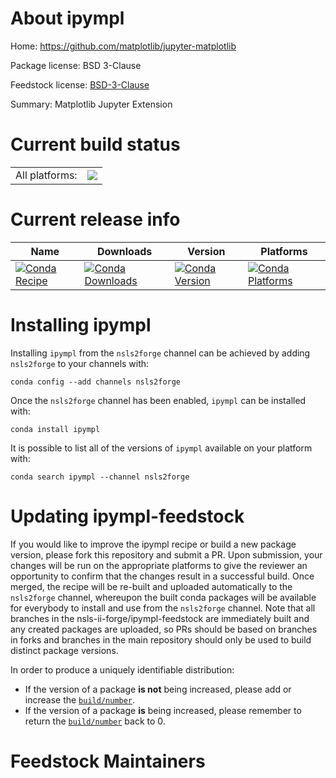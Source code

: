 About ipympl
============

Home: https://github.com/matplotlib/jupyter-matplotlib

Package license: BSD 3-Clause

Feedstock license: [BSD-3-Clause](https://github.com/nsls-ii-forge/ipympl-feedstock/blob/master/LICENSE.txt)

Summary: Matplotlib Jupyter Extension

Current build status
====================


<table><tr><td>All platforms:</td>
    <td>
      <a href="https://dev.azure.com/nsls2forge/nsls2forge/_build/latest?definitionId=54&branchName=master">
        <img src="https://dev.azure.com/nsls2forge/nsls2forge/_apis/build/status/ipympl-feedstock?branchName=master">
      </a>
    </td>
  </tr>
</table>

Current release info
====================

| Name | Downloads | Version | Platforms |
| --- | --- | --- | --- |
| [![Conda Recipe](https://img.shields.io/badge/recipe-ipympl-green.svg)](https://anaconda.org/nsls2forge/ipympl) | [![Conda Downloads](https://img.shields.io/conda/dn/nsls2forge/ipympl.svg)](https://anaconda.org/nsls2forge/ipympl) | [![Conda Version](https://img.shields.io/conda/vn/nsls2forge/ipympl.svg)](https://anaconda.org/nsls2forge/ipympl) | [![Conda Platforms](https://img.shields.io/conda/pn/nsls2forge/ipympl.svg)](https://anaconda.org/nsls2forge/ipympl) |

Installing ipympl
=================

Installing `ipympl` from the `nsls2forge` channel can be achieved by adding `nsls2forge` to your channels with:

```
conda config --add channels nsls2forge
```

Once the `nsls2forge` channel has been enabled, `ipympl` can be installed with:

```
conda install ipympl
```

It is possible to list all of the versions of `ipympl` available on your platform with:

```
conda search ipympl --channel nsls2forge
```




Updating ipympl-feedstock
=========================

If you would like to improve the ipympl recipe or build a new
package version, please fork this repository and submit a PR. Upon submission,
your changes will be run on the appropriate platforms to give the reviewer an
opportunity to confirm that the changes result in a successful build. Once
merged, the recipe will be re-built and uploaded automatically to the
`nsls2forge` channel, whereupon the built conda packages will be available for
everybody to install and use from the `nsls2forge` channel.
Note that all branches in the nsls-ii-forge/ipympl-feedstock are
immediately built and any created packages are uploaded, so PRs should be based
on branches in forks and branches in the main repository should only be used to
build distinct package versions.

In order to produce a uniquely identifiable distribution:
 * If the version of a package **is not** being increased, please add or increase
   the [``build/number``](https://conda.io/docs/user-guide/tasks/build-packages/define-metadata.html#build-number-and-string).
 * If the version of a package **is** being increased, please remember to return
   the [``build/number``](https://conda.io/docs/user-guide/tasks/build-packages/define-metadata.html#build-number-and-string)
   back to 0.

Feedstock Maintainers
=====================


